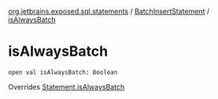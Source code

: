 [org.jetbrains.exposed.sql.statements](../index.md) / [BatchInsertStatement](index.md) / [isAlwaysBatch](.)

# isAlwaysBatch

`open val isAlwaysBatch: Boolean`

Overrides [Statement.isAlwaysBatch](../-statement/is-always-batch.md)


